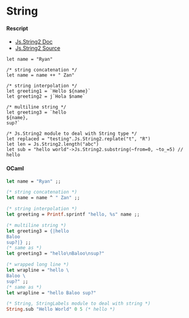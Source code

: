 # String
#### Rescript
- [Js.String2 Doc](https://rescript-lang.org/docs/manual/latest/api/js/string-2)
- [Js.String2 Source](https://github.com/rescript-lang/rescript-compiler/blob/master/jscomp/others/js_string2.ml)
```reasonml
let name = "Ryan"

/* string concatenation */
let name = name ++ " Zan"

/* string interpolation */
let greeting1 = `Hello ${name}`
let greeting2 = j`Hola $name`

/* multiline string */
let greeting3 = `hello
${name},
sup?`

/* Js.String2 module to deal with String type */
let replaced = "testing".Js.String2.replate("t", "R")
let len = Js.String2.length("abc")
let sub = "hello world"->Js.String2.substring(~from=0, ~to_=5) // hello
```
#### OCaml
```OCaml
let name = "Ryan" ;;

(* string concatenation *)
let name = name ^ " Zan" ;;

(* string interpolation *)
let greeting = Printf.sprintf "hello, %s" name ;;

(* multiline string *)
let greeting3 = {|hello
Baloo
sup?|} ;;
(* same as *)
let greeting3 = "hello\nBaloo\nsup?"

(* wrapped long line *)
let wrapline = "hello \
Baloo \
sup?" ;;
(* same as *)
let wrapline = "hello Baloo sup?"

(* String, StringLabels module to deal with string *)
String.sub "Hello World" 0 5 (* hello *)
```

